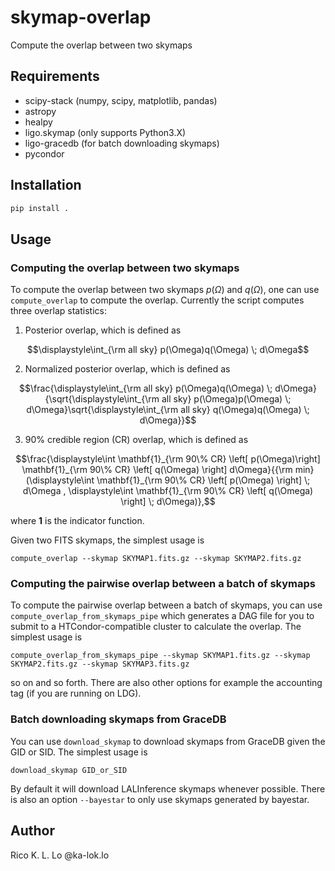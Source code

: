 # skymap-overlap

Compute the overlap between two skymaps

## Requirements
 * scipy-stack (numpy, scipy, matplotlib, pandas)
 * astropy
 * healpy
 * ligo.skymap (only supports Python3.X)
 * ligo-gracedb (for batch downloading skymaps)
 * pycondor

## Installation
```bash
pip install .
```

## Usage
### Computing the overlap between two skymaps
To compute the overlap between two skymaps $`p(\Omega)`$ and $`q(\Omega)`$, one can use `compute_overlap` to compute the overlap. Currently the script computes three overlap statistics:

 1. Posterior overlap, which is defined as
 ```math
 \displaystyle\int_{\rm all sky} p(\Omega)q(\Omega) \; d\Omega
 ```

 2. Normalized posterior overlap, which is defined as
 ```math
 \frac{\displaystyle\int_{\rm all sky} p(\Omega)q(\Omega) \; d\Omega}{\sqrt{\displaystyle\int_{\rm all sky} p(\Omega)p(\Omega) \; d\Omega}\sqrt{\displaystyle\int_{\rm all sky} q(\Omega)q(\Omega) \; d\Omega}}
 ```
 
 3. 90% credible region (CR) overlap, which is defined as
 ```math
 \frac{\displaystyle\int \mathbf{1}_{\rm 90\% CR} \left[ p(\Omega)\right] \mathbf{1}_{\rm 90\% CR} \left[ q(\Omega) \right] d\Omega}{{\rm min} (\displaystyle\int \mathbf{1}_{\rm 90\% CR} \left[ p(\Omega) \right] \; d\Omega , \displaystyle\int \mathbf{1}_{\rm 90\% CR} \left[ q(\Omega) \right] \; d\Omega)},
 ```
 where $`\mathbf{1}`$ is the indicator function.

Given two FITS skymaps, the simplest usage is
```
compute_overlap --skymap SKYMAP1.fits.gz --skymap SKYMAP2.fits.gz
```


### Computing the pairwise overlap between a batch of skymaps
To compute the pairwise overlap between a batch of skymaps, you can use `compute_overlap_from_skymaps_pipe` which generates a DAG file
for you to submit to a HTCondor-compatible cluster to calculate the overlap.
The simplest usage is
```
compute_overlap_from_skymaps_pipe --skymap SKYMAP1.fits.gz --skymap SKYMAP2.fits.gz --skymap SKYMAP3.fits.gz
```
so on and so forth. There are also other options for example the accounting tag (if you are running on LDG).

### Batch downloading skymaps from GraceDB
You can use `download_skymap` to download skymaps from GraceDB given the GID or SID. The simplest usage is
```
download_skymap GID_or_SID
```
By default it will download LALInference skymaps whenever possible. There is also an option `--bayestar` to only use
skymaps generated by bayestar.

## Author
Rico K. L. Lo @ka-lok.lo
